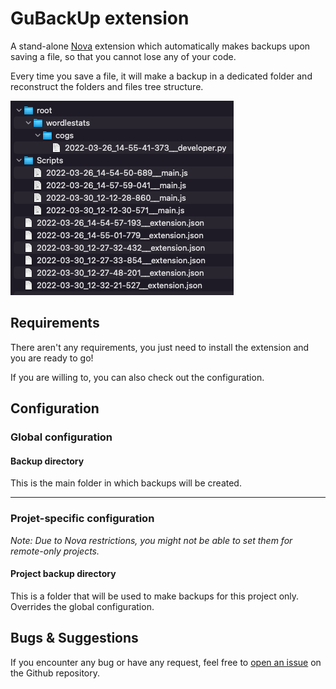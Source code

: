 # GuBackUp extension

A stand-alone [Nova](https://nova.app/) extension which automatically makes backups upon saving a file, so that you cannot lose any of your code.

Every time you save a file, it will make a backup in a dedicated folder and reconstruct the folders and files tree structure.

![Example of backup structure](https://raw.githubusercontent.com/Gugu7264/GuBackUp.novaextension/4518cfb627be1fce99d85bb3144cbd5b73d3c47c/Images/backup_example.png)

## Requirements
There aren't any requirements, you just need to install the extension and you are ready to go!

If you are willing to, you can also check out the configuration.

## Configuration
### Global configuration
#### Backup directory
This is the main folder in which backups will be created.

---
### Projet-specific configuration
*Note: Due to Nova restrictions, you might not be able to set them for remote-only projects.*

#### Project backup directory
This is a folder that will be used to make backups for this project only. Overrides the global configuration.


## Bugs & Suggestions
If you encounter any bug or have any request, feel free to [open an issue](https://github.com/Gugu7264/GuBackUp.novaextension/issues/new) on the Github repository.
